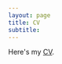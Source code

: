 ```yaml
---
layout: page
title: CV
subtitle: 
---
```


Here's my [CV](https://drive.google.com/file/d/1lHheSbQViTnTpw2DlUnpNNlI6l8abckY/view?usp=sharing).
